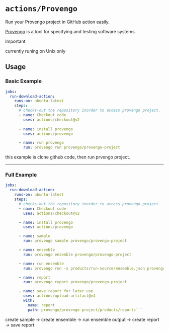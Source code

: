 # `actions/Provengo`

Run your Provengo project in GitHub action easily.

[Provengo](https://provengo.tech/) is a tool for specifying and testing software systems.

> [!IMPORTANT]
> currently runing on Unix only


## Usage

### Basic Example

```yaml
jobs:
  run-download-action:
    runs-on: ubuntu-latest
    steps:
      # checks-out the repository inorder to access provengo project.     
      - name: Checkout code
        uses: actions/checkout@v2
           
      - name: install provengo
        uses: actions/provengo

      - name: run provengo
        run: provengo run provengo/provengo-project
```
this example is clone github code, then run prvengo project. 

___
### Full Example

```yaml
jobs:
  run-download-action:
    runs-on: ubuntu-latest
    steps:
      # checks-out the repository inorder to access provengo project.
      - name: Checkout code
        uses: actions/checkout@v2

      - name: install provengo
        uses: actions/provengo

      - name: sample
        run: provengo sample provengo/provengo-project

      - name: ensemble
        run: provengo ensemble provengo/provengo-project

      - name: run ensemble 
        run: provengo run -s products/run-source/ensemble.json provengo/provengo-project

      - name: report
        run: provengo report provengo/provengo-project

      - name: save report for later use
        uses: actions/upload-artifact@v4
        with:
          name: report
          path: provengo/provengo-project/products/reports```
```

create sample &rarr; create ensemble &rarr; run ensemble output &rarr; create report &rarr; save report. 

